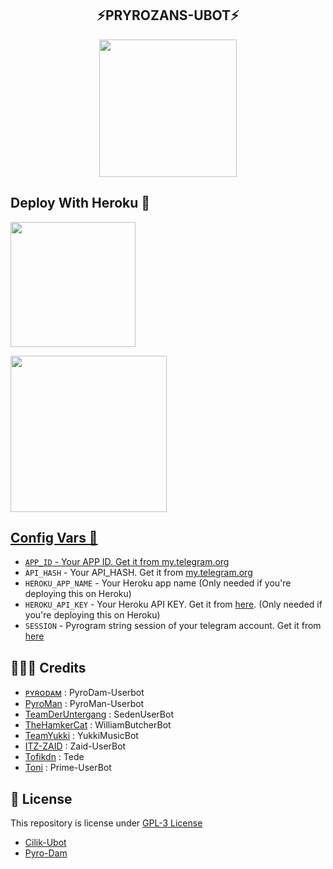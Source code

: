 <h2 align="center"> 
    ⚡PRYROZANS-UBOT⚡
</h2>

<p align="center">
  <a href="#"><img src="https://telegra.ph/file/f9402624c2dea060ad71b.jpg" width="220" height="220"></a> </br>
</p>

## Deploy With Heroku 💌

<p align="left">
<a href="https://heroku.com/deploy?template=https://github.com/damsyx/PyroDam"><img src="https://img.shields.io/badge/Deploy%20To%20Heroku-blueviolet?style=for-the-badge&logo=heroku" width="200""/</a>
<p align="left">
<a href="https://telegram.dog/XTZ_HerokuBot?start=ZGFtc3l4L1B5cm9EYW0gbWFpbg"><img src="https://img.shields.io/badge/Deploy%20To%20Bot Heroku-blueviolet?style=for-the-badge&logo=heroku" width="250""/</a>    

## Config Vars 📑

- `APP_ID` - Your APP ID. Get it from [my.telegram.org](my.telegram.org)
- `API_HASH` - Your API_HASH. Get it from [my.telegram.org](my.telegram.org)
- `HEROKU_APP_NAME` - Your Heroku app name (Only needed if you're deploying this on Heroku)
- `HEROKU_API_KEY` - Your Heroku API KEY. Get it from [here](https://dashboard.heroku.com/account). (Only needed if you're deploying this on Heroku)
- `SESSION` - Pyrogram string session of your telegram account. Get it from [here](t.me/CilikSupport)

## 👨🏻‍💻 Credits

-  [ᴘʏʀᴏᴅᴀᴍ](https://githuh.com/damsyx/PyroDam) : PyroDam-Userbot
-  [PyroMan](https://github.com/mrismanaziz/PyroMan-Userbot) : PyroMan-Userbot
-  [TeamDerUntergang](https://github.com/TeamDerUntergang/Telegram-SedenUserBot) : SedenUserBot
-  [TheHamkerCat](https://github.com/TheHamkerCat/WilliamButcherBot) : WilliamButcherBot
-  [TeamYukki](https://github.com/TeamYukki/YukkiMusicBot) : YukkiMusicBot
-  [ITZ-ZAID](https://github.com/ITZ-ZAID) : Zaid-UserBot
-  [Tofikdn](https://github.com/tofikdn) : Tede
-  [Toni](https://github.com/Toni880) : Prime-UserBot

## 📑 License
This repository is license under [GPL-3 License](https://github.com/damsyx/PyroDam/blob/master/LICENSE)

- [Cilik-Ubot](https://github.com/grey423/Cilik-Ubot)
- [Pyro-Dam](https://github.com/damsyx/PyroDam)
